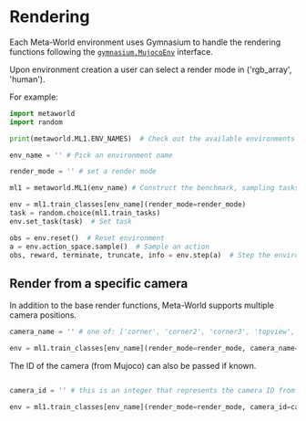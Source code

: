 # Rendering

Each Meta-World environment uses Gymnasium to handle the rendering functions following the [`gymnasium.MujocoEnv`](https://github.com/Farama-Foundation/Gymnasium/blob/94a7909042e846c496bcf54f375a5d0963da2b31/gymnasium/envs/mujoco/mujoco_env.py#L184) interface.

Upon environment creation a user can select a render mode in ('rgb_array', 'human').

For example:

```python
import metaworld
import random

print(metaworld.ML1.ENV_NAMES)  # Check out the available environments

env_name = '' # Pick an environment name

render_mode = '' # set a render mode

ml1 = metaworld.ML1(env_name) # Construct the benchmark, sampling tasks

env = ml1.train_classes[env_name](render_mode=render_mode)
task = random.choice(ml1.train_tasks)
env.set_task(task)  # Set task

obs = env.reset()  # Reset environment
a = env.action_space.sample()  # Sample an action
obs, reward, terminate, truncate, info = env.step(a)  # Step the environment with the sampled random action
```

## Render from a specific camera

In addition to the base render functions, Meta-World supports multiple camera positions.

```python
camera_name = '' # one of: ['corner', 'corner2', 'corner3', 'topview', 'behindGripper', 'gripperPOV']

env = ml1.train_classes[env_name](render_mode=render_mode, camera_name=camera_name)

```

The ID of the camera (from Mujoco) can also be passed if known.

```python

camera_id = '' # this is an integer that represents the camera ID from Mujoco

env = ml1.train_classes[env_name](render_mode=render_mode, camera_id=camera_id)

```
